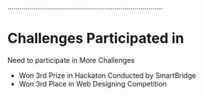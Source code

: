 ..............................................................................
<h1>Challenges Participated in</h1>
<p>Need to participate in More Challenges</p>
<ul>
    <li>Won 3rd Prize in Hackaton Conducted by SmartBridge</li>
    <li>Won 3rd Place in Web Designing Competition</li>
</ul>